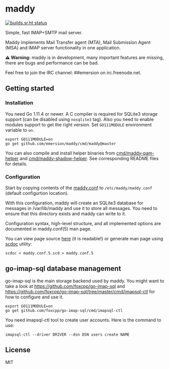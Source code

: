 # maddy

[![builds.sr.ht status](https://builds.sr.ht/~emersion/maddy.svg)](https://builds.sr.ht/~emersion/maddy?)

Simple, fast IMAP+SMTP mail server.

Maddy implements Mail Transfer agent (MTA), Mail Submission Agent (MSA) and
IMAP server functionality in one application.

**⚠️ Warning:** maddy is in development, many important features are missing, there
are bugs and performance can be bad.

Feel free to join the IRC channel: ##emersion on irc.freenode.net.

## Getting started

### Installation

You need Go 1.11.4 or newer. A C compiler is required for SQLite3 storage support
(can be disabled using `nosqlite3` tag).
Also you need to enable modules support to get the right version. Set
`GO111MODULE` environment variable to `on`.

```shell
export GO111MODULE=on
go get github.com/emersion/maddy/cmd/maddy@master
```

You can also compile and install helper binaries from
[cmd/maddy-pam-helper](cmd/maddy-pam-helper/README.md) and
[cmd/maddy-shadow-helper](cmd/maddy-shadow-helper/README.md). See corresponding
README files for details.

### Configuration

Start by copying contents of the [maddy.conf](maddy.conf) to
`/etc/maddy/maddy.conf` (default configurtion location).

With this configuration, maddy will create an SQLite3 database for messages in
/var/lib/maddy and use it to store all messages. You need to ensure that this
directory exists and maddy can write to it.

Configuration syntax, high-level structure, and all implemented options are
documented in maddy.conf(5) man page.

You can view page source [here](maddy.conf.5.scd) (it is readable!) or
generate man page using [scdoc](https://git.sr.ht/~sircmpwn/scdoc) utliity:
```
scdoc < maddy.conf.5.scd > maddy.conf.5
```

## go-imap-sql database management

go-imap-sql is the main storage backend used by maddy. You might want to take a
look at https://github.com/foxcpp/go-imap-sql and
https://github.com/foxcpp/go-imap-sql/tree/master/cmd/imapsql-ctl for how to
configure and use it. 
```
export GO111MODULE=on
go get github.com/foxcpp/go-imap-sql/cmd/imapsql-ctl
```

You need imapsql-ctl tool to create user accounts. Here is the command to use:
```
imapsql-ctl --driver DRIVER --dsn DSN users create NAME
```

## License

MIT
